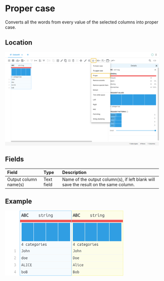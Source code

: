 # Proper case
Converts all the words from every value of the selected columns into proper case.
## Location
![Proper case on the interface](../../docs/screenshots/location/proper.png)
## Fields
| Field | Type | Description |
| :--- | :--- | :--- |
| Output column name(s) | Text field | Name of the output column(s), if left blank will save the result on the same column. |
## Example
![Proper case example](../../docs/screenshots/table/proper.png)